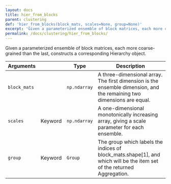 ```yaml
---
layout: docs
title: hier_from_blocks
parent: clustering
def: 'hier_from_blocks(block_mats, scales=None, group=None)'
excerpt: 'Given a parameterized ensemble of block matrices, each more coarse-grained than the last, constructs a corresponding Hierarchy object.'
permalink: /docs/clustering/hier_from_blocks/
---
```

Given a parameterized ensemble of block matrices, each more coarse-grained than the last,
constructs a corresponding Hierarchy object.

| Arguments |  | Type | Description |
| --- | --- | --- | --- |
| `block_mats` | | `np.ndarray` | A three-dimensional array. The first dimension is the ensemble dimension, and the remaining two dimensions are equal. |
| `scales` | Keyword | `np.ndarray` | A one-dimensional monotonically increasing array, giving a scale parameter for each ensemble. |
| `group` | Keyword | `Group` | The group which labels the indices of block_mats.shape[1], and which will be the item set of the returned Aggregation. |